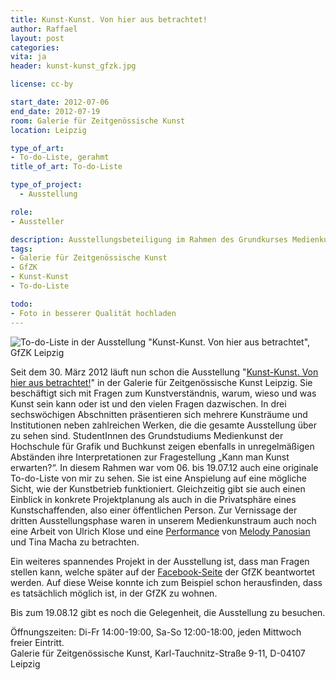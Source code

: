 ```yaml
---
title: Kunst-Kunst. Von hier aus betrachtet!
author: Raffael
layout: post
categories:
vita: ja
header: kunst-kunst_gfzk.jpg

license: cc-by

start_date: 2012-07-06
end_date: 2012-07-19
room: Galerie für Zeitgenössische Kunst
location: Leipzig

type_of_art:
- To-do-Liste, gerahmt
title_of_art: To-do-Liste

type_of_project:
  - Ausstellung

role:
- Aussteller

description: Ausstellungsbeteiligung im Rahmen des Grundkurses Medienkunst der Hochschule für Grafik und Buchkunst Leipzig
tags:
- Galerie für Zeitgenössische Kunst
- GfZK
- Kunst-Kunst
- To-do-Liste

todo:
- Foto in besserer Qualität hochladen
---
```


![To-do-Liste in der Ausstellung "Kunst-Kunst. Von hier aus betrachtet", GfZK Leipzig]({{site.imgpath}}/to-do-liste_web.jpg)

Seit dem 30. März 2012 läuft nun schon die Ausstellung "[Kunst-Kunst. Von hier aus betrachtet!][1]" in der Galerie für Zeitgenössische Kunst Leipzig. Sie beschäftigt sich mit Fragen zum Kunstverständnis, warum, wieso und was Kunst sein kann oder ist und den vielen Fragen dazwischen. In drei sechswöchigen Abschnitten präsentieren sich mehrere Kunsträume und Institutionen neben zahlreichen Werken, die die gesamte Ausstellung über zu sehen sind. StudentInnen des Grundstudiums Medienkunst der Hochschule für Grafik und Buchkunst zeigen ebenfalls in unregelmäßigen Abständen ihre Interpretationen zur Fragestellung „Kann man Kunst erwarten?“. In diesem Rahmen war vom 06. bis 19.07.12 auch eine originale To-do-Liste von mir zu sehen. Sie ist eine Anspielung auf eine mögliche Sicht, wie der Kunstbetrieb funktioniert. Gleichzeitig gibt sie auch einen Einblick in konkrete Projektplanung als auch in die Privatsphäre eines Kunstschaffenden, also einer öffentlichen Person. Zur Vernissage der dritten Ausstellungsphase waren in unserem Medienkunstraum auch noch eine Arbeit von Ulrich Klose und eine [Performance][4] von [Melody Panosian][5] und Tina Macha zu betrachten.

Ein weiteres spannendes Projekt in der Ausstellung ist, dass man Fragen stellen kann, welche später auf der [Facebook-Seite][6] der GfZK beantwortet werden. Auf diese Weise konnte ich zum Beispiel schon herausfinden, dass es tatsächlich möglich ist, in der GfZK zu wohnen.

Bis zum 19.08.12 gibt es noch die Gelegenheit, die Ausstellung zu besuchen.

Öffnungszeiten: Di-Fr 14:00-19:00, Sa-So 12:00-18:00, jeden Mittwoch freier Eintritt.  
Galerie für Zeitgenössische Kunst, Karl-Tauchnitz-Straße 9-11, D-04107 Leipzig

 [1]: http://www.gfzk-leipzig.de/?p=16187
 [4]: http://melodypanosian.info/performance/2012/schiebdieponiesdurchdiegegendundbuersteihnendiehaare/
 [5]: http://melodypanosian.info/
 [6]: https://www.facebook.com/pages/Galerie-f%C3%BCr-Zeitgen%C3%B6ssische-Kunst-Leipzig/147444895316194